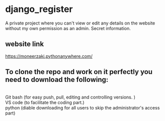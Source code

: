 # django_register
A private project where you can't view or edit any details on the website without my own permission as an admin. Secret information.

## website link
https://moneerzaki.pythonanywhere.com/

## To clone the repo and work on it perfectly you need to download the following: 
<br> Git bash  (for easy push, pull, editing and controlling versions. ) 
<br> VS code   (to facilitate the coding part.) 
<br> python   (diable downloading for all users to skip the administrator's access part)

